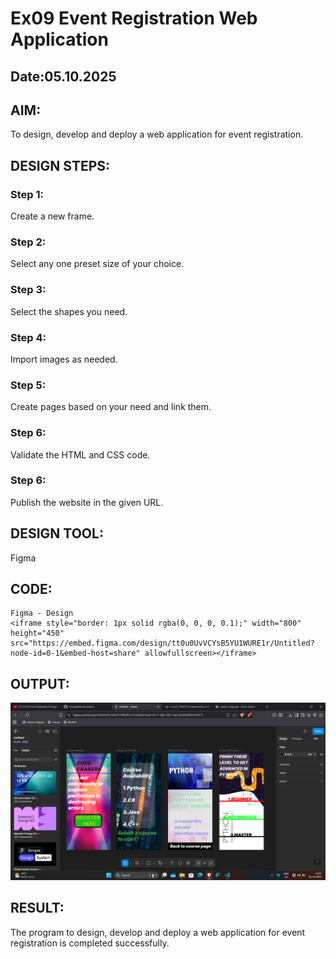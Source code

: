 # Ex09 Event Registration Web Application
## Date:05.10.2025

## AIM:
To design, develop and deploy a web application for event registration.

## DESIGN STEPS:

### Step 1:
Create a new frame.

### Step 2:
Select any one preset size of your choice.

### Step 3:
Select the shapes you need.

### Step 4:
Import images as needed.

### Step 5:
Create pages based on your need and link them.

### Step 6:

Validate the HTML and CSS code.

### Step 6:

Publish the website in the given URL.

## DESIGN TOOL:
Figma

## CODE:
```
Figma - Design
<iframe style="border: 1px solid rgba(0, 0, 0, 0.1);" width="800" height="450" src="https://embed.figma.com/design/tt0u0UvVCYsB5YU1WURE1r/Untitled?node-id=0-1&embed-host=share" allowfullscreen></iframe>
```
## OUTPUT:
![alt text](<Figma/Figmaapp/migrations/static/Screenshot 2025-10-05 135745.png>)

## RESULT:
The program to design, develop and deploy a web application for event registration is completed successfully.
